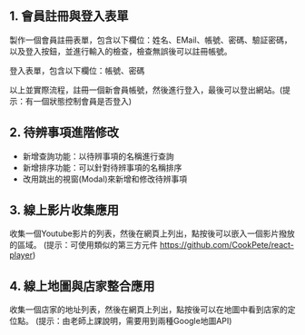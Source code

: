 ## 1. 會員註冊與登入表單

製作一個會員註冊表單，包含以下欄位：姓名、EMail、帳號、密碼、驗証密碼，以及登入按鈕，並進行輸入的檢查，檢查無誤後可以註冊帳號。

登入表單，包含以下欄位：帳號、密碼

以上並實際流程，註冊一個新會員帳號，然後進行登入，最後可以登出網站。(提示：有一個狀態控制會員是否登入)

## 2. 待辨事項進階修改

- 新增查詢功能：以待辨事項的名稱進行查詢
- 新增排序功能：可以針對待辨事項的名稱排序
- 改用跳出的視窗(Modal)來新增和修改待辨事項

## 3. 線上影片收集應用

收集一個Youtube影片的列表，然後在網頁上列出，點按後可以嵌入一個影片撥放的區域。
(提示：可使用類似的第三方元件 https://github.com/CookPete/react-player)

## 4. 線上地圖與店家整合應用

收集一個店家的地址列表，然後在網頁上列出，點按後可以在地圖中看到店家的定位點。
(提示：由老師上課說明，需要用到兩種Google地圖API)
